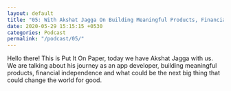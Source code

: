 ```yaml
---
layout: default
title: "05: With Akshat Jagga On Building Meaningful Products, Financial Independence and The Next Big Thing"
date: 2020-05-29 15:15:15 +0530
categories: Podcast
permalink: "/podcast/05/"
---
```

Hello there! This is Put It On Paper, today we have Akshat Jagga with us. We are talking about his journey as an app developer, building meaningful products, financial independence and what could be the next big thing that could change the world for good.